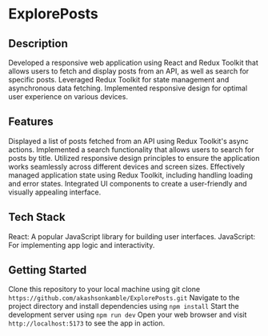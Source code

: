 # ExplorePosts

## Description

Developed a responsive web application using React and Redux Toolkit that allows users to fetch and display posts from an API, as well as search for specific posts. Leveraged Redux Toolkit for state management and asynchronous data fetching. Implemented responsive design for optimal user experience on various devices.

## Features

Displayed a list of posts fetched from an API using Redux Toolkit's async actions.
Implemented a search functionality that allows users to search for posts by title.
Utilized responsive design principles to ensure the application works seamlessly across different devices and screen sizes.
Effectively managed application state using Redux Toolkit, including handling loading and error states.
Integrated UI components to create a user-friendly and visually appealing interface.

## Tech Stack

React: A popular JavaScript library for building user interfaces.
JavaScript: For implementing app logic and interactivity.

## Getting Started

Clone this repository to your local machine using git clone `https://github.com/akashsonkamble/ExplorePosts.git`
Navigate to the project directory and install dependencies using `npm install`
Start the development server using `npm run dev`
Open your web browser and visit `http://localhost:5173` to see the app in action.
